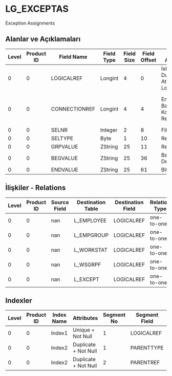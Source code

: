 # LG_EXCEPTAS

Exception Assignments

## Alanlar ve Açıklamaları

| Level | Product ID | Field Name | Field Type | Field Size | Field Offset | Türkçe Açıklama | Expression |
| ----- | ---------- | ---------- | ---------- | ---------- | ------------ | --------------- | ---------- |
| 0 | 0 | LOGICALREF | Longint | 4 | 0 | İstisnai Durum Atamaları Log. Ref. | Exception Assignment Logical Reference |
| 0 | 0 | CONNECTIONREF | Longint | 4 | 4 | Entegrasyon Bağlantı Kodu Log. Ref. | Integration Connection Code Logical Reference |
| 0 | 0 | SELNR | Integer | 2 | 8 | Filtre Türü | Filter Type |
| 0 | 0 | SELTYPE | Byte | 1 | 10 | Rezerve | Reserved |
| 0 | 0 | GRPVALUE | ZString | 25 | 11 | Rezerve | Reserved |
| 0 | 0 | BEGVALUE | ZString | 25 | 36 | Başlangıç Değeri | Begin Value |
| 0 | 0 | ENDVALUE | ZString | 25 | 61 | Bitiş Değeri | End Value |

## İlişkiler - Relations

| Level | Product ID | Source Field | Destination Table | Destination Field | Relation Type | Extra Condition |
| ----- | ---------- | ------------ | ---------------- | ---------------- | ------------- | --------------- |
| 0 | 0 | nan | L_EMPLOYEE | LOGICALREF | one-to-one | SOURCETYPE = 0 |
| 0 | 0 | nan | L_EMPGROUP | LOGICALREF | one-to-one | SOURCETYPE = 1 |
| 0 | 0 | nan | L_WORKSTAT | LOGICALREF | one-to-one | SOURCETYPE = 2 |
| 0 | 0 | nan | L_WSGRPF | LOGICALREF | one-to-one | SOURCETYPE = 3 |
| 0 | 0 | nan | L_EXCEPT | LOGICALREF | one-to-one |  |

## Indexler

| Level | Product ID | Index Name | Attributes | Segment No | Segment Field | Sense |
| ----- | ---------- | ---------- | ---------- | ---------- | ------------- | ----- |
| 0 | 0 | Index1 | Unique + Not Null | 1 | LOGICALREF | Ascending |
| 0 | 0 | Index2 | Duplicate + Not Null | 1 | PARENTTYPE | Ascending |
| 0 | 0 | Index2 | Duplicate + Not Null | 2 | PARENTREF | Ascending |
